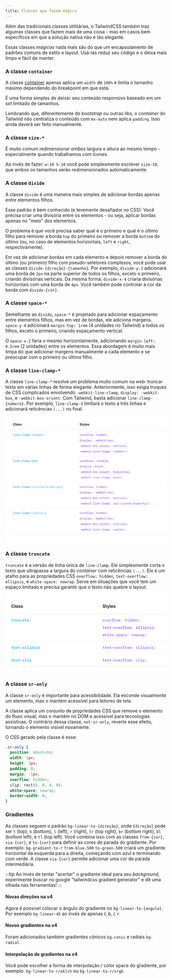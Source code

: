 ```yaml
---
title: Classes que fazem mágica
---
```


Além das tradicionais classes utilitárias, o TailwindCSS também traz algumas classes que fazem mais de uma coisa - mas em casos bem específicos em que a solução nativa não é tão elegante.

Essas classes *mágicas* nada mais são do que um encapsulamento de padrões comuns de estilo e layout. Usá-las reduz seu código e o deixa mais limpo e fácil de manter.

### A classe `container`

A classe [container](https://tailwindcss.com/docs/max-width#using-breakpoints-container) apenas aplica um `width` de `100%` e limita o tamanho máximo dependendo do breakpoint em que está.

É uma forma simples de deixar seu conteúdo responsivo baseado em um *set* limitado de tamanhos.

Lembrando que, diferentemente do *bootstrap* ou outras libs, o *container* do Tailwind não centraliza o conteúdo com `mx-auto` nem aplica `padding`. Isso ainda deverá ser feito manualmente.

### A classe `size-*`

É muito comum redimensionar *ambos* largura e altura ao mesmo tempo - especialmente quando trabalhamos com ícones.

Ao invés de fazer: `w-10 h-10` você pode simplesmente escrever `size-10`, que ambos os tamanhos serão redimensionados automaticamente.

### A classe `divide`

A classe `divide` é uma maneira mais simples de adicionar bordas apenas entre elementos filhos.

Esse padrão é bem conhecido (e levemente desafiador no CSS): Você precisa criar uma divisória entre os elementos - ou seja, aplicar bordas apenas no "meio" dos elementos.

O problema é que você precisa saber qual é o primeiro e qual é o último filho para remover a borda `top` do primeiro ou remover a borda `bottom` do último (ou, no caso de elementos horizontais, `left` e `right`, respectivamente).

Em vez de adicionar bordas em cada elemento e depois remover a borda do último (ou primeiro) filho com pseudo-seletores complexos, você pode usar as classes `divide-{direção}-{tamanho}`. Por exemplo, `divide-y-2` adicionará uma borda de `2px` na parte superior de todos os filhos, exceto o primeiro, criando divisórias verticais. Da mesma forma, `divide-x-4` criaria divisórias horizontais com uma borda de `4px`. Você também pode controlar a cor da borda com `divide-{cor}`.

### A classe `space-*`

Semelhante ao `divide`, `space-*` é projetado para adicionar espaçamento entre elementos filhos, mas em vez de bordas, ele adiciona margens. `space-y-4` adicionará `margin-top: 1rem` (4 unidades no Tailwind) a todos os filhos, exceto o primeiro, criando espaçamento vertical.

O `space-x-2` faria o mesmo horizontalmente, adicionando `margin-left: 0.5rem` (2 unidades) entre os elementos. Essa abordagem é muito mais limpa do que adicionar margens manualmente a cada elemento e se preocupar com o primeiro ou último filho.

### A classe `line-clamp-*`

A classe `line-clamp-*` resolve um problema muito comum na web: truncar texto em várias linhas de forma elegante. Anteriormente, isso exigia truques de CSS complicados envolvendo `-webkit-line-clamp`, `display: -webkit-box`, e `-webkit-box-orient`. Com Tailwind, basta adicionar `line-clamp-{número}`. Por exemplo, `line-clamp-3` limitará o texto a três linhas e adicionará reticências `(...)` no final.

![alt text](image.png)

### A classe `truncate`

`truncate` é a versão de linha única de `line-clamp`. Ele simplesmente corta o texto que ultrapassa a largura do *container* com reticências `(...)`. Ele é um atalho para as propriedades CSS `overflow: hidden`, `text-overflow: ellipsis`, e `white-space: nowrap`. Serve em situações que você tem um espaço limitado e precisa garantir que o texto não quebre o layout.

![alt text](image-1.png)

### A classe `sr-only`

A classe `sr-only` é importante para acessibilidade. Ela esconde visualmente um elemento, mas o mantém acessível para leitores de tela.

A classe aplica um conjunto de propriedades CSS que remove o elemento do fluxo visual, mas o mantém no DOM e acessível para tecnologias assistivas. O contrário dessa classe, `not-sr-only`, reverte esse efeito, tornando o elemento visível novamente.

O CSS gerado pela classe é esse:

```css
.sr-only {
  position: absolute;
  width: 1px;
  height: 1px;
  padding: 0;
  margin: -1px;
  overflow: hidden;
  clip: rect(0, 0, 0, 0);
  white-space: nowrap;
  border-width: 0;
}
```

### Gradientes

As classes seguem o padrão `bg-linear-to-{direção}`, onde `{direção}` pode ser `t` (top), `b` (bottom), `l` (left), `r` (right), `tr` (top right), `br` (bottom right), `bl` (bottom left), e `tl` (top left). Você combina isso com as classes `from-{cor}`, `via-{cor}`, e `to-{cor}` para definir as cores de parada do gradiente. Por exemplo: `bg-gradient-to-r` `from-blue-500` `to-green-500` criará um gradiente horizontal da esquerda para a direita, começando com azul e terminando com verde. A classe `via-{cor}` permite adicionar uma cor de parada intermediária.

:::tip
Ao invés de tentar "acertar" o gradiente ideal para seu *background*, experimente buscar no google "tailwindcss gradient generator" e dê uma olhada nas ferramentas!
:::

#### Novas direções na v4

Agora é possível colocar o ângulo do gradiente no `bg-linear-to-{angulo}`. Por exemplo `bg-linear-45` ao invés de apenas *t, b, l, r*.

#### Novos gradientes na v4

Foram adicionados também gradientes cônicos `bg-conic` e radiais `bg-radial`.

#### Interpolação de gradientes na v4

Você pode escolher a forma de interpolação / color space do gradiente, por exemplo: `bg-linear-to-r/oklch` ou `bg-linear-to-r/srgb`
